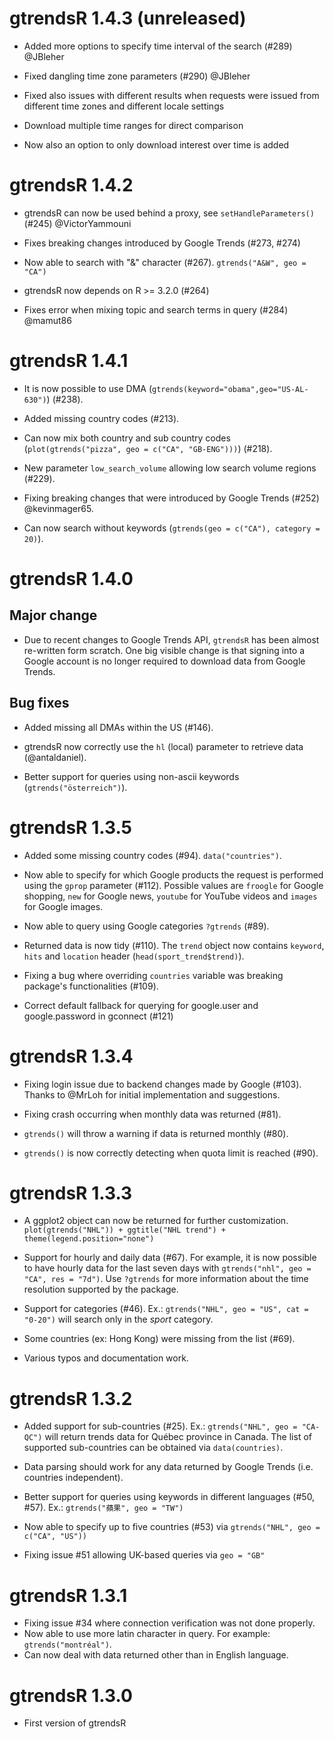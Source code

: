# gtrendsR 1.4.3 (unreleased)

- Added more options to specify time interval of the search (#289) @JBleher

- Fixed dangling time zone parameters (#290) @JBleher

- Fixed also issues with different results when requests were issued from different time zones and different locale settings

- Download multiple time ranges for direct comparison 

- Now also an option to only download interest over time is added

# gtrendsR 1.4.2

- gtrendsR can now be used behind a proxy, see `setHandleParameters()` (#245) @VictorYammouni

- Fixes breaking changes introduced by Google Trends (#273, #274)

- Now able to search with "&" character (#267). `gtrends("A&W", geo = "CA")`

- gtrendsR now depends on R >= 3.2.0 (#264)

- Fixes error when mixing topic and search terms in query (#284) @mamut86

# gtrendsR 1.4.1

- It is now possible to use DMA (`gtrends(keyword="obama",geo="US-AL-630")`) (#238).

- Added missing country codes (#213).

- Can now mix both country and sub country codes (`plot(gtrends("pizza", geo = c("CA", "GB-ENG")))`) (#218).

- New parameter `low_search_volume` allowing low search volume regions (#229). 

- Fixing breaking changes that were introduced by Google Trends (#252) @kevinmager65. 

- Can now search without keywords (`gtrends(geo = c("CA"), category = 20)`).

# gtrendsR 1.4.0

## Major change

- Due to recent changes to Google Trends API, `gtrendsR` has been almost re-written form scratch. One big visible change is that signing into a Google account is no longer required to download data from Google Trends.

## Bug fixes

- Added missing all DMAs within the US (#146).

- gtrendsR now correctly use the `hl` (local) parameter to retrieve data (@antaldaniel).

- Better support for queries using non-ascii keywords (`gtrends("österreich")`).

# gtrendsR 1.3.5

- Added some missing country codes (#94). `data("countries")`.

- Now able to specify for which Google products the request is performed using the `gprop` parameter (#112). Possible values are `froogle` for Google shopping, `new` for Google news, `youtube` for YouTube videos and `images` for Google images.

- Now able to query using Google categories `?gtrends` (#89).

- Returned data is now tidy (#110). The `trend` object now contains `keyword`, `hits` and `location` header (`head(sport_trend$trend)`).

- Fixing a bug where overriding `countries` variable was breaking package's functionalities (#109).

- Correct default fallback for querying for google.user and google.password in gconnect (#121)

# gtrendsR 1.3.4

- Fixing login issue due to backend changes made by Google (#103). Thanks to @MrLoh for initial implementation and suggestions.

- Fixing crash occurring when monthly data was returned (#81).

- `gtrends()` will throw a warning if data is returned monthly (#80).

- `gtrends()` is now correctly detecting when quota limit is reached (#90).

# gtrendsR 1.3.3

- A ggplot2 object can now be returned for further customization. `plot(gtrends("NHL")) + ggtitle("NHL trend") + theme(legend.position="none")`

- Support for hourly and daily data (#67). For example, it is now possible to have hourly data for the last seven days with `gtrends("nhl", geo = "CA", res = "7d")`. Use `?gtrends` for more information about the time resolution supported by the package.

- Support for categories (#46). Ex.: `gtrends("NHL", geo = "US", cat = "0-20")` will search only in the *sport* category.

- Some countries (ex: Hong Kong) were missing from the list (#69).

- Various typos and documentation work.

# gtrendsR 1.3.2

- Added support for sub-countries (#25). Ex.: `gtrends("NHL", geo = "CA-QC")` will return trends data for Québec province in Canada. The list of supported sub-countries can be obtained via `data(countries)`.

- Data parsing should work for any data returned by Google Trends (i.e. countries independent).

- Better support for queries using keywords in different languages (#50, #57). Ex.: `gtrends("蘋果", geo = "TW")`

- Now able to specify up to five countries (#53) via `gtrends("NHL", geo = c("CA", "US"))`

- Fixing issue #51 allowing UK-based queries via `geo = "GB"`

# gtrendsR 1.3.1

- Fixing issue #34 where connection verification was not done properly.
- Now able to use more latin character in query. For example: `gtrends("montréal")`.
- Can now deal with data returned other than in English language.

# gtrendsR 1.3.0

- First version of gtrendsR
